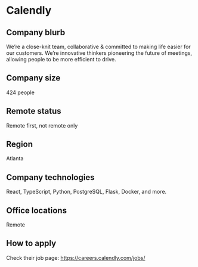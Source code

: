 # Calendly

## Company blurb

We’re a close-knit team, collaborative & committed to making life easier for our customers. We’re innovative thinkers pioneering the future of meetings, allowing people to be more efficient to drive.

## Company size

424 people

## Remote status

Remote first, not remote only

## Region

Atlanta

## Company technologies

 React, TypeScript, Python, PostgreSQL, Flask, Docker, and more.

## Office locations

Remote

## How to apply

Check their job page: https://careers.calendly.com/jobs/